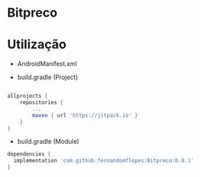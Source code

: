 # Bitpreco

# Utilização



* AndroidManifest.xml

* build.gradle (Project)

```gradle

allprojects {
	repositories {
		...
		maven { url 'https://jitpack.io' }
	}
}
```
* build.gradle (Module)

```gradle
dependencies {
  implementation 'com.github.fernandomflopes:Bitpreco:0.0.1'
}

```
